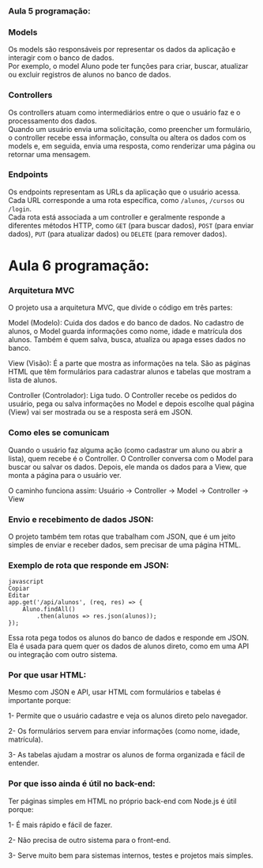 ### Aula 5 programação:


### Models 
Os models são responsáveis por representar os dados da aplicação e interagir com o banco de dados.  
Por exemplo, o model Aluno pode ter funções para criar, buscar, atualizar ou excluir registros de alunos no banco de dados.

### Controllers 
Os controllers atuam como intermediários entre o que o usuário faz e o processamento dos dados.  
Quando um usuário envia uma solicitação, como preencher um formulário, o controller recebe essa informação, consulta ou altera os dados com os models e, em seguida, envia uma resposta, como renderizar uma página ou retornar uma mensagem.

### Endpoints 
Os endpoints representam as URLs da aplicação que o usuário acessa.  
Cada URL corresponde a uma rota específica, como `/alunos`, `/cursos` ou `/login`.  
Cada rota está associada a um controller e geralmente responde a diferentes métodos HTTP, como `GET` (para buscar dados), `POST` (para enviar dados), `PUT` (para atualizar dados) ou `DELETE` (para remover dados).

# Aula 6 programação:

### Arquitetura MVC
O projeto usa a arquitetura MVC, que divide o código em três partes:

Model (Modelo): Cuida dos dados e do banco de dados. No cadastro de alunos, o Model guarda informações como nome, idade e matrícula dos alunos. Também é quem salva, busca, atualiza ou apaga esses dados no banco.

View (Visão): É a parte que mostra as informações na tela. São as páginas HTML que têm formulários para cadastrar alunos e tabelas que mostram a lista de alunos.

Controller (Controlador): Liga tudo. O Controller recebe os pedidos do usuário, pega ou salva informações no Model e depois escolhe qual página (View) vai ser mostrada ou se a resposta será em JSON.

### Como eles se comunicam
Quando o usuário faz alguma ação (como cadastrar um aluno ou abrir a lista), quem recebe é o Controller. O Controller conversa com o Model para buscar ou salvar os dados. Depois, ele manda os dados para a View, que monta a página para o usuário ver.

O caminho funciona assim:
Usuário → Controller → Model → Controller → View

### Envio e recebimento de dados JSON:
O projeto também tem rotas que trabalham com JSON, que é um jeito simples de enviar e receber dados, sem precisar de uma página HTML.

### Exemplo de rota que responde em JSON:
```
javascript
Copiar
Editar
app.get('/api/alunos', (req, res) => {
    Aluno.findAll()
        .then(alunos => res.json(alunos));
}); 
```
Essa rota pega todos os alunos do banco de dados e responde em JSON. Ela é usada para quem quer os dados de alunos direto, como em uma API ou integração com outro sistema.

### Por que usar HTML:
Mesmo com JSON e API, usar HTML com formulários e tabelas é importante porque:

1- Permite que o usuário cadastre e veja os alunos direto pelo navegador.

2- Os formulários servem para enviar informações (como nome, idade, matrícula).

3- As tabelas ajudam a mostrar os alunos de forma organizada e fácil de entender.

### Por que isso ainda é útil no back-end:
Ter páginas simples em HTML no próprio back-end com Node.js é útil porque:

1- É mais rápido e fácil de fazer.

2- Não precisa de outro sistema para o front-end.

3- Serve muito bem para sistemas internos, testes e projetos mais simples.
